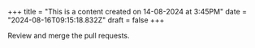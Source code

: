+++
title = "This is a content created on 14-08-2024 at 3:45PM"
date = "2024-08-16T09:15:18.832Z"
draft = false
+++

  Review and merge the pull requests.
        